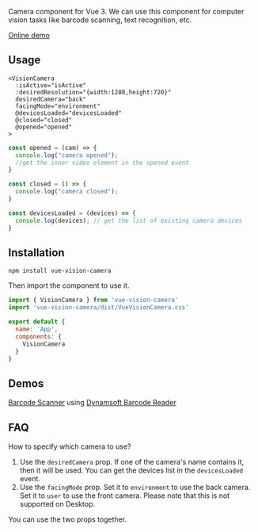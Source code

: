 Camera component for Vue 3. We can use this component for computer vision tasks like barcode scanning, text recognition, etc.

[Online demo](https://lovely-squirrel-9abb74.netlify.app/)

## Usage

```vue
<VisionCamera 
  :isActive="isActive" 
  :desiredResolution="{width:1280,height:720}"
  desiredCamera="back"
  facingMode="environment"
  @devicesLoaded="devicesLoaded"
  @closed="closed"
  @opened="opened"
>
```

```js
const opened = (cam) => {
  console.log("camera opened");
  //get the inner video element in the opened event
}

const closed = () => {
  console.log("camera closed");
}

const devicesLoaded = (devices) => {
  console.log(devices); // get the list of existing camera devices
}
```

## Installation

```
npm install vue-vision-camera
```

Then import the component to use it.

```js
import { VisionCamera } from 'vue-vision-camera'
import 'vue-vision-camera/dist/VueVisionCamera.css'

export default {
  name: 'App',
  components: {
    VisionCamera
  }
}
```

## Demos

[Barcode Scanner](https://github.com/xulihang/vue-vision-camera/tree/main/example) using [Dynamsoft Barcode Reader](https://www.dynamsoft.com/barcode-reader/overview/)


## FAQ

How to specify which camera to use?

1. Use the `desiredCamera` prop. If one of the camera's name contains it, then it will be used. You can get the devices list in the `devicesLoaded` event.
2. Use the `facingMode` prop. Set it to `environment` to use the back camera. Set it to `user` to use the front camera. Please note that this is not supported on Desktop.

You can use the two props together.


